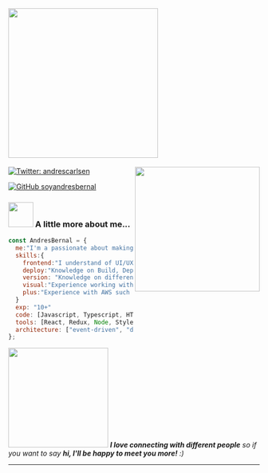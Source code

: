 <h2> <img src="https://media.giphy.com/media/ZP3sJFRIF2qm0p9yxu/giphy.gif" width="300" align="center"></h2>
<img align='right' src="https://media.giphy.com/media/E470LZUmy2Jiw/giphy.gif" width="250">

[![Twitter: andrescarlsen](https://img.shields.io/twitter/follow/andrescarlsen?style=social)](https://twitter.com/andrescarlsen)

[![GitHub soyandresbernal](https://img.shields.io/github/followers/soyandresbernal?label=follow&style=social)](https://github.com/soyandresbernal)

### <img src="https://media.giphy.com/media/RuCvUUy4a4jVDVYnDC/giphy.gif" width="50"> A little more about me...

```javascript
const AndresBernal = {
  me:"I'm a passionate about making the web with javascript and / python, better. Long time Linux/Free Software/Open Source enthusiast, martial art practitioner & instructor, Autodidact & Blues-Jazz-Rap-Electro man... Weird mix eh"
  skills:{
    frontend:"I understand of UI/UX design principles",
    deploy:"Knowledge on Build, Deployment of React.js code,Webpack, NPM, etc..."
    version: "Knowledge on different standard version controls",
    visual:"Experience working with graphic designers and converting designs to visual elements.",
    plus:"Experience with AWS such as EC2,Mysql & Postgress & PL/SQL"
  }
  exp: "10+"
  code: [Javascript, Typescript, HTML, CSS, Ruby, Python, Java],
  tools: [React, Redux, Node, Styled - Components, Jest, Docker],
  architecture: ["event-driven", "design system pattern","clean Arquitecture"],
};
```

<img src="https://media.giphy.com/media/RJW92h4vWo8GeQZyE6/giphy.gif" width="200"> <em><b>I love connecting with different people</b> so if you want to say <b>hi, I'll be happy to meet you more!</b> :)</em>

---
